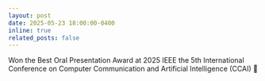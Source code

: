 ```yaml
---
layout: post
date: 2025-05-23 18:00:00-0400
inline: true
related_posts: false
---
```


Won the Best Oral Presentation Award at 2025 IEEE the 5th International Conference on Computer Communication and Artificial Intelligence (CCAI)  🙌
